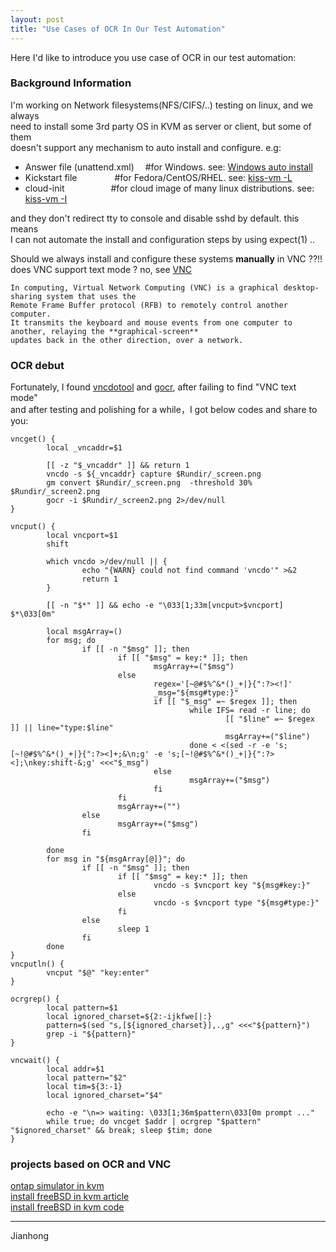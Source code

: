 ```yaml
---
layout: post
title: "Use Cases of OCR In Our Test Automation"
---
```


Here I'd like to introduce you use case of OCR in our test automation:

### Background Information

I'm working on Network filesystems(NFS/CIFS/..) testing on linux, and we always   
need to install some 3rd party OS in KVM as server or client, but some of them   
doesn't support any mechanism to auto install and configure. e.g:   
-  Answer file (unattend.xml) &emsp;#for Windows. see: [Windows auto install](https://github.com/tcler/make-windows-vm)  
-  Kickstart file &emsp;&emsp;&emsp;&emsp;#for Fedora/CentOS/RHEL. see: [kiss-vm -L](https://github.com/tcler/kiss-vm-ns)   
-  cloud-init &emsp;&emsp;&emsp;&emsp;&emsp;#for cloud image of many linux distributions. see: [kiss-vm -I](https://github.com/tcler/kiss-vm-ns)   

and they don't redirect tty to console and disable sshd by default. this means   
I can not automate the install and configuration steps by using expect(1) ..

Should we always install and configure these systems **manually** in VNC ??!!   
does VNC support text mode ? no, see [VNC](https://en.wikipedia.org/wiki/Virtual_Network_Computing)   
```
In computing, Virtual Network Computing (VNC) is a graphical desktop-sharing system that uses the 
Remote Frame Buffer protocol (RFB) to remotely control another computer. 
It transmits the keyboard and mouse events from one computer to another, relaying the **graphical-screen** 
updates back in the other direction, over a network.
```


### OCR debut

Fortunately, I found [vncdotool](https://pypi.org/project/vncdotool/) and [gocr](https://linux.die.net/man/1/gocr), after failing to find "VNC text mode"   
and after testing and polishing for a while，I got below codes and share to you:

```
vncget() {
        local _vncaddr=$1

        [[ -z "$_vncaddr" ]] && return 1
        vncdo -s ${_vncaddr} capture $Rundir/_screen.png
        gm convert $Rundir/_screen.png  -threshold 30%  $Rundir/_screen2.png
        gocr -i $Rundir/_screen2.png 2>/dev/null
}

vncput() {
        local vncport=$1
        shift

        which vncdo >/dev/null || {
                echo "{WARN} could not find command 'vncdo'" >&2
                return 1
        }

        [[ -n "$*" ]] && echo -e "\033[1;33m[vncput>$vncport] $*\033[0m"

        local msgArray=()
        for msg; do
                if [[ -n "$msg" ]]; then
                        if [[ "$msg" = key:* ]]; then
                                msgArray+=("$msg")
                        else
                                regex='[~@#$%^&*()_+|}{":?><!]'
                                _msg="${msg#type:}"
                                if [[ "$_msg" =~ $regex ]]; then
                                        while IFS= read -r line; do
                                                [[ "$line" =~ $regex ]] || line="type:$line"
                                                msgArray+=("$line")
                                        done < <(sed -r -e 's;[~!@#$%^&*()_+|}{":?><]+;&\n;g' -e 's;[~!@#$%^&*()_+|}{":?><];\nkey:shift-&;g' <<<"$_msg")
                                else
                                        msgArray+=("$msg")
                                fi
                        fi
                        msgArray+=("")
                else
                        msgArray+=("$msg")
                fi

        done
        for msg in "${msgArray[@]}"; do
                if [[ -n "$msg" ]]; then
                        if [[ "$msg" = key:* ]]; then
                                vncdo -s $vncport key "${msg#key:}"
                        else
                                vncdo -s $vncport type "${msg#type:}"
                        fi
                else
                        sleep 1
                fi
        done
}
vncputln() {
        vncput "$@" "key:enter"
}

ocrgrep() {
        local pattern=$1
        local ignored_charset=${2:-ijkfwe[|:}
        pattern=$(sed "s,[${ignored_charset}],.,g" <<<"${pattern}")
        grep -i "${pattern}"
}

vncwait() {
        local addr=$1
        local pattern="$2"
        local tim=${3:-1}
        local ignored_charset="$4"

        echo -e "\n=> waiting: \033[1;36m$pattern\033[0m prompt ..."
        while true; do vncget $addr | ocrgrep "$pattern" "$ignored_charset" && break; sleep $tim; done
}
```


### projects based on OCR and VNC

[ontap simulator in kvm](https://github.com/tcler/ontap-simulator-in-kvm)   
[install freeBSD in kvm article](https://tcler.github.io/2020/08/24/freeBSD-in-KVM/)   
[install freeBSD in kvm code](https://github.com/tcler/kiss-vm-ns/blob/master/kiss-vm#L2053)   



---
Jianhong
